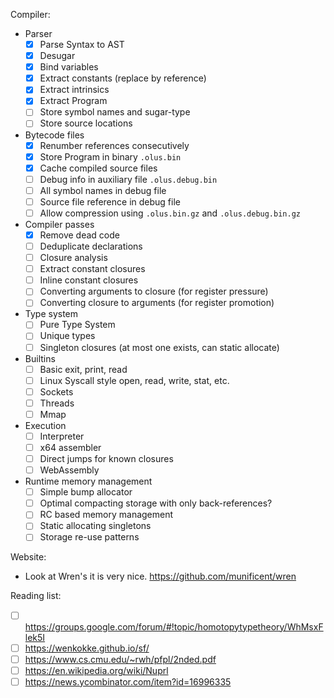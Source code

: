 Compiler:

* Parser
  * [x] Parse Syntax to AST
  * [x] Desugar
  * [x] Bind variables
  * [x] Extract constants (replace by reference)
  * [x] Extract intrinsics
  * [x] Extract Program
  * [ ] Store symbol names and sugar-type
  * [ ] Store source locations

* Bytecode files
  * [x] Renumber references consecutively
  * [x] Store Program in binary `.olus.bin`
  * [x] Cache compiled source files
  * [ ] Debug info in auxiliary file  `.olus.debug.bin`
  * [ ] All symbol names in debug file
  * [ ] Source file reference in debug file
  * [ ] Allow compression using `.olus.bin.gz` and `.olus.debug.bin.gz`

* Compiler passes
  * [x] Remove dead code
  * [ ] Deduplicate declarations
  * [ ] Closure analysis
  * [ ] Extract constant closures
  * [ ] Inline constant closures
  * [ ] Converting arguments to closure (for register pressure)
  * [ ] Converting closure to arguments (for register promotion)

* Type system
  * [ ] Pure Type System
  * [ ] Unique types
  * [ ] Singleton closures (at most one exists, can static allocate)

* Builtins
  * [ ] Basic exit, print, read
  * [ ] Linux Syscall style open, read, write, stat, etc.
  * [ ] Sockets
  * [ ] Threads
  * [ ] Mmap

* Execution
  * [ ] Interpreter
  * [ ] x64 assembler
  * [ ] Direct jumps for known closures
  * [ ] WebAssembly

* Runtime memory management
  * [ ] Simple bump allocator
  * [ ] Optimal compacting storage with only back-references?
  * [ ] RC based memory management
  * [ ] Static allocating singletons
  * [ ] Storage re-use patterns

Website:

* Look at Wren's it is very nice. https://github.com/munificent/wren


Reading list:

* [ ] https://groups.google.com/forum/#!topic/homotopytypetheory/WhMsxFlek5I
* [ ] https://wenkokke.github.io/sf/
* [ ] https://www.cs.cmu.edu/~rwh/pfpl/2nded.pdf
* [ ] https://en.wikipedia.org/wiki/Nuprl
* [ ] https://news.ycombinator.com/item?id=16996335
